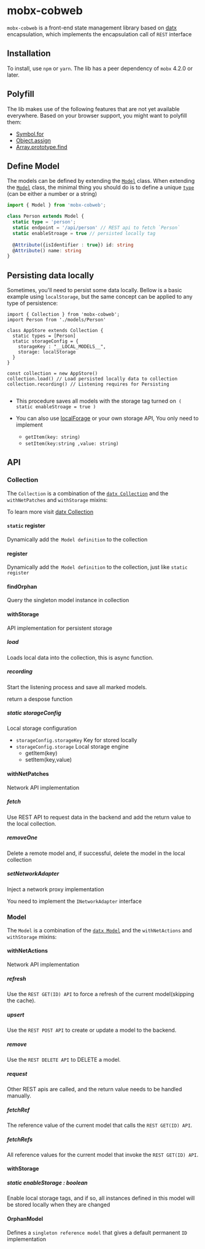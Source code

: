 # mobx-cobweb

`mobx-cobweb`  is a front-end state management library based on [datx](https://datx.dev/docs/next/getting-started/installation) encapsulation, which implements the encapsulation call of `REST` interface

## Installation

To install, use `npm` or `yarn`. The lib has a peer dependency of `mobx` 4.2.0 or later.



## Polyfill

The lib makes use of the following features that are not yet available everywhere. Based on your browser support, you might want to polyfill them:

* [Symbol.for](https://developer.mozilla.org/en-US/docs/Web/JavaScript/Reference/Global_Objects/Symbol)
* [Object.assign](https://developer.mozilla.org/en-US/docs/Web/JavaScript/Reference/Global_Objects/Object/assign)
* [Array.prototype.find](https://developer.mozilla.org/en-US/docs/Web/JavaScript/Reference/Global_Objects/Array/find)



## Define Model

The models can be defined by extending the [`Model`](https://datx.dev/docs/next/api-reference/model) class. When extending the [`Model`](https://datx.dev/docs/next/api-reference/model) class, the minimal thing you should do is to define a unique [`type`](https://datx.dev/docs/next/api-reference/model#static-type) (can be either a number or a string)



```ts
import { Model } from 'mobx-cobweb';

class Person extends Model {
  static type = 'person';
  static endpoint = '/api/person' // REST api to fetch `Person` 
  static enableStroage = true // persisted locally tag
  
  @Attribute({isIdentifier : true}) id: string
  @Attribute() name: string
}

```



## Persisting data locally

Sometimes, you'll need to persist some data locally. Bellow is a basic example using `localStorage`, but the same concept can be applied to any type of persistence:

```tsx
import { Collection } from 'mobx-cobweb';
import Person from './models/Person'

class AppStore extends Collection {
  static types = [Person] 
  static storageConfig = { 
  	storageKey : "__LOCAL_MODELS__",
    storage: localStorage
  }
}

const collection = new AppStore()
collection.load() // Load persisted locally data to collection
collection.recording() // Listening requires for Persisting


```

* This procedure saves all models with the storage tag turned on` ( static enableStroage = true )`

* You can also use  [localForage](https://github.com/localForage/localForage) or your own storage API, You only need to implement 
  * `getItem(key: string)`
  * `setItem(key:string ,value: string)`



## API



### Collection

The `Collection` is a combination of the [`datx Collection`](https://datx.dev/docs/next/api-reference/collection) and the `withNetPatches` and `withStorage` mixins:

To learn more visit [datx Collection](https://datx.dev/docs/next/api-reference/collection) 



#### `static` register

Dynamically add the` Model definition` to the collection

#### register

Dynamically add the` Model definition` to the collection, just like `static register`

#### findOrphan

Query the singleton model instance in collection



#### withStorage

API implementation for persistent storage

##### load 

Loads local data into the collection, this is async function.

##### recording

Start the listening process and save all marked models.

return a despose function

##### static storageConfig 

Local storage configuration

* `storageConfig.storageKey`   Key for stored locally
* `storageConfig.storage`  Local storage engine
  * getItem(key) 
  * setItem(key,value)

#### withNetPatches

Network API implementation

##### fetch

Use REST API to request data in the backend and add the return value to the local collection.

##### removeOne

Delete a remote model and, if successful, delete the model in the local collection

##### setNetworkAdapter

Inject a network proxy implementation

You need to implement the `INetworkAdapter`  interface

### Model

The `Model` is a combination of the [`datx Model`](https://datx.dev/docs/next/api-reference/model) and the `withNetActions` and `withStorage` mixins:



#### withNetActions

Network API implementation



##### refresh

Use the `REST GET(ID) API` to force a refresh of the current model(skipping the cache).

##### upsert

Use the `REST POST API` to create or update a model to the backend.

##### remove

Use the `REST DELETE API` to DELETE a model.

##### request

Other REST apis are called, and the return value needs to be handled manually.



##### fetchRef

The reference value of the current model that calls the `REST GET(ID) API`.

##### fetchRefs

All reference values for the current model that invoke the `REST GET(ID) API`.



#### withStorage

##### static enableStorage : boolean

Enable local storage tags, and if so, all instances defined in this model will be stored locally when they are changed



#### OrphanModel

Defines a `singleton reference model` that gives a default permanent `ID` implementation
